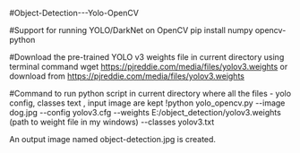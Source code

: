 #Object-Detection---Yolo-OpenCV

#Support for running YOLO/DarkNet on OpenCV
pip install numpy opencv-python

#Download the pre-trained YOLO v3 weights file in current directory using terminal command
wget https://pjreddie.com/media/files/yolov3.weights or  download from https://pjreddie.com/media/files/yolov3.weights

#Command to run python script in current directory where all the files - yolo config, classes text , input image are kept
!python yolo_opencv.py --image dog.jpg --config yolov3.cfg --weights E:/object_detection/yolov3.weights (path to weight file in my windows) --classes yolov3.txt

An output image named object-detection.jpg is created. 
